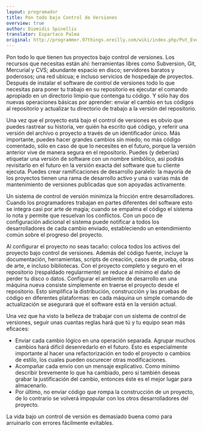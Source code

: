 ```yaml
---
layout: programador
title: Pon todo bajo Control de Versiones
overview: true
author: Diomidis Spinellis
translator: Espartaco Palma
original: http://programmer.97things.oreilly.com/wiki/index.php/Put_Everything_Under_Version_Control
---
```


Pon todo lo que tienen tus proyectos bajo control de versiones. Los
recursos que necesitas están ahí: herramientas libres como Subversion,
Git, Mercurial y CVS; abundante espacio en disco; servidores baratos y
poderosos; una red ubicua; e incluso servicios de hospedaje de
proyectos. Después de instalar el software de control de versiones todo
lo que necesitas para poner tu trabajo en su repositorio es ejecutar el
comando apropiado en un directorio limpio que contenga tu código. Y sólo
hay dos nuevas operaciones básicas por aprender: enviar el cambio en tus
códigos al repositorio y actualizar tu directorio de trabajo a la
versión del repositorio.

Una vez que el proyecto está bajo el control de versiones es obvio que
puedes rastrear su historia, ver quién ha escrito qué código, y referir
una versión del archivo o proyecto a través de un identificador único.
Más importante, puedes hacer grandes cambios sin miedo; no más código
comentado, sólo en caso de que lo necesites en el futuro, porque la
versión anterior vive de manera segura en el repositorio. Puedes (y
deberías) etiquetar una versión de software con un nombre simbólico, así
podrás revisitarlo en el futuro en la versión exacta del software que tu
cliente ejecuta. Puedes crear ramificaciones de desarrollo paralelo: la
mayoría de los proyectos tienen una rama de desarrollo activo y una o
varias más de mantenimiento de versiones publicadas que son apoyadas
activamente.

Un sistema de control de versión minimiza la fricción entre
desarrolladores. Cuando los programadores trabajan en partes diferentes
del software esto se integra casi por arte de magia; cuando se empalma
el código el sistema lo nota y permite que resuelvan los conflictos. Con
un poco de configuración adicional el sistema puede notificar a todos
los desarrolladores de cada cambio enviado, estableciendo un
entendimiento común sobre el progreso del proyecto.

Al configurar el proyecto no seas tacaño: coloca todos los activos del
proyecto bajo control de versiones. Además del código fuente, incluye la
documentación, herramientas, scripts de creación, casos de prueba, obras
de arte, e incluso bibliotecas. Con el proyecto completo y seguro en el
repositorio (respaldado regularmente) se reduce al mínimo el daño de
perder tu disco o datos. Configurar el ambiente de desarrollo en una
máquina nueva consiste simplemente en traerse el proyecto desde el
repositorio. Esto simplifica la distribución, construcción y las pruebas
de código en diferentes plataformas: en cada máquina un simple comando
de actualización se asegurará que el software está en la versión actual.

Una vez que ha visto la belleza de trabajar con un sistema de control de
versiones, seguir unas cuantas reglas hará que tú y tu equipo sean más
eficaces:

* Enviar cada cambio lógico en una operación separada. Agrupar muchos
cambios hará difícil desenredarlo en el futuro. Esto es especialmente
importante al hacer una refactorización en todo el proyecto o cambios de
estilo, los cuales pueden oscurecer otras modificaciones.
* Acompañar cada envío con un mensaje explicativo. Como mínimo describir
brevemente lo que ha cambiado, pero si también deseas grabar la
justificación del cambio, entonces éste es el mejor lugar para
almacenarlo.
* Por último, no enviar código que rompa la construcción de un proyecto,
de lo contrario se volverá impopular con los otros desarrolladores del
proyecto.

La vida bajo un control de versión es demasiado buena como para
arruinarlo con errores fácilmente evitables.

